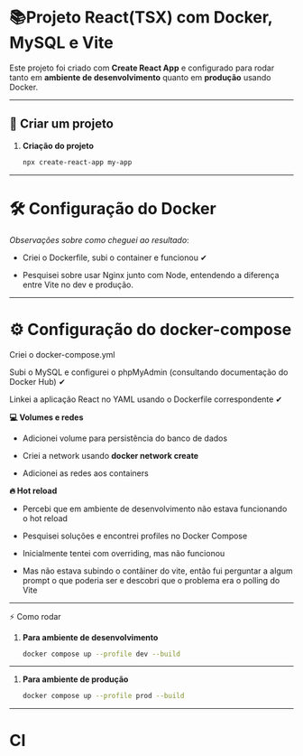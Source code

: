 


# 📚Projeto React(TSX) com Docker, MySQL e Vite

Este projeto foi criado com **Create React App** e configurado para rodar tanto em **ambiente de desenvolvimento** quanto em **produção** usando Docker.

---

## 🚀 Criar um projeto

1. **Criação do projeto**
   ```bash
   npx create-react-app my-app
---

# 🛠 Configuração do Docker


 *Observações sobre como cheguei ao resultado*:

- Criei o Dockerfile, subi o container e funcionou ✔

- Pesquisei sobre usar Nginx junto com Node, entendendo a diferença entre Vite no dev e produção.

---

# ⚙ Configuração do docker-compose

Criei o docker-compose.yml

Subi o MySQL e configurei o phpMyAdmin (consultando documentação do Docker Hub) ✔

Linkei a aplicação React no YAML usando o Dockerfile correspondente ✔

**💻 Volumes e redes**

- Adicionei volume para persistência do banco de dados

- Criei a network usando **docker network create**

- Adicionei as redes aos containers

**🔥 Hot reload**

- Percebi que em ambiente de desenvolvimento não estava funcionando o hot reload

- Pesquisei soluções e encontrei profiles no Docker Compose

- Inicialmente tentei com overriding, mas não funcionou

-  Mas não estava subindo o contâiner do vite, então fui perguntar a algum prompt o que poderia ser e descobri que o problema era o polling do Vite
---

⚡ Como rodar

1. **Para ambiente de desenvolvimento**
   ```bash
   docker compose up --profile dev --build
---

1. **Para ambiente de produção**
   ```bash
   docker compose up --profile prod --build
---




# CI

